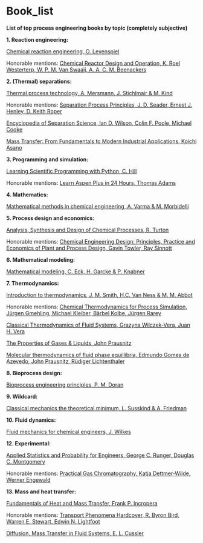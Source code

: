 # Book_list
**List of top process engineering books by topic (completely subjective)**

**1. Reaction engineering:**

[Chemical reaction engineering, O. Levenspiel]( https://www.wiley-vch.de/de/fachgebiete/ingenieurwesen/chemical-reaction-engineering-978-0-471-25424-9) 

Honorable mentions:
[Chemical Reactor Design and Operation, K. Roel Westerterp, W. P. M. Van Swaaij, A. A. C. M. Beenackers](https://www.amazon.com/Chemical-Reactor-Design-Operation-2E/dp/0471917303)

**2. (Thermal) separations:**

[Thermal process technology, A. Mersmann, J. Stichlmair & M. Kind](https://www.lehmanns.de/shop/wirtschaft/22734958-9783642125256-thermal-separation-technology)

Honorable mentions:
[Separation Process Principles,  J. D. Seader, Ernest J. Henley, D. Keith Roper](https://www.amazon.com/Separation-Process-Principles-Applications-Simulators/dp/0470481838)

[Encyclopedia of Separation Science, Ian D. Wilson, Colin F. Poole, Michael Cooke](https://www.amazon.de/-/en/Ian-D-Wilson/dp/0122267702)

[Mass Transfer: From Fundamentals to Modern Industrial Applications, Koichi Asano](https://www.wiley.com/en-us/Mass+Transfer%3A+From+Fundamentals+to+Modern+Industrial+Applications-p-9783527609086)

**3. Programming and simulation:**

[Learning Scientific Programming with Python, C. Hill](https://www.cambridge.org/core/books/learning-scientific-programming-with-python/3D264483BC7B380A3059B3861C661237) 

Honorable mentions:
[Learn Aspen Plus in 24 Hours, Thomas Adams](https://www.amazon.de/-/en/Thomas-Adams/dp/126011645X)

**4. Mathematics:**

[Mathematical methods in chemical engineering, A. Varma & M. Morbidelli](https://www.waterstones.com/book/mathematical-methods-in-chemical-engineering/arvind-varma/massimo-morbidelli/9780195098211)

**5. Process design and economics:**

[Analysis, Synthesis and Design of Chemical Processes, R. Turton](https://www.lehmanns.de/shop/technik/39289638-9780134177403-analysis-synthesis-and-design-of-chemical-processes)

Honorable mentions:
[Chemical Engineering Design: Principles, Practice and Economics of Plant and Process Design,  Gavin Towler, Ray Sinnott](https://www.amazon.de/Chemical-Engineering-Design-Principles-Economics/dp/0080966594/ref=asc_df_0080966594/?tag=googshopde-21&linkCode=df0&hvadid=310696713837&hvpos=&hvnetw=g&hvrand=9435437285737898087&hvpone=&hvptwo=&hvqmt=&hvdev=c&hvdvcmdl=&hvlocint=&hvlocphy=9041832&hvtargid=pla-489268787218&psc=1&th=1&psc=1&tag=&ref=&adgrpid=64755475434&hvpone=&hvptwo=&hvadid=310696713837&hvpos=&hvnetw=g&hvrand=9435437285737898087&hvqmt=&hvdev=c&hvdvcmdl=&hvlocint=&hvlocphy=9041832&hvtargid=pla-489268787218)

**6. Mathematical modeling:**

[Mathematical modeling, C. Eck, H. Garcke & P. Knabner](https://link.springer.com/book/10.1007/978-3-662-54335-1)

**7. Thermodynamics:**

[Introduction to thermodynamics, J. M. Smith, H.C. Van Ness & M. M. Abbot](https://www.amazon.de/Introduction-Chemical-Engineering-Thermodynamics-Taschenbuch/dp/B011MDWV2S)

Honorable mentions:
[Chemical Thermodynamics for Process Simulation, Jürgen Gmehling, Michael Kleiber, Bärbel Kolbe, Jürgen Rarey](https://www.amazon.de/Chemical-Thermodynamics-Process-Simulation-Gmehling/dp/3527343253/ref=asc_df_3527343253/?tag=googshopde-21&linkCode=df0&hvadid=310696713837&hvpos=&hvnetw=g&hvrand=9715639143336846732&hvpone=&hvptwo=&hvqmt=&hvdev=c&hvdvcmdl=&hvlocint=&hvlocphy=9041847&hvtargid=pla-771669953477&psc=1&th=1&psc=1&tag=&ref=&adgrpid=64755475434&hvpone=&hvptwo=&hvadid=310696713837&hvpos=&hvnetw=g&hvrand=9715639143336846732&hvqmt=&hvdev=c&hvdvcmdl=&hvlocint=&hvlocphy=9041847&hvtargid=pla-771669953477)

[Classical Thermodynamics of Fluid Systems, Grazyna Wilczek-Vera, Juan H. Vera](https://www.amazon.de/-/en/Professor-Emeritus-McGill-University-Montreal/dp/1498767273)

[The Properties of Gases & Liquids, John Prausnitz](https://books.google.de/books/about/The_Properties_of_Gases_and_Liquids_5E.html?id=9tGclC3ZRX0C&redir_esc=y)

[Molecular thermodynamics of fluid phase equillibria, Edmundo Gomes de Azevedo, John Prausnitz, Rüdiger Lichtenthaler](https://books.google.de/books?id=VSwc1XUmYpcC&printsec=frontcover&dq=thermodynamics+prentice+hall&hl=en&newbks=1&newbks_redir=0&sa=X&redir_esc=y#v=onepage&q&f=false)

**8. Bioprocess design:**

[Bioprocess engineering principles, P. M. Doran](https://books.google.de/books/about/Bioprocess_Engineering_Principles.html?id=wZSylDhgEXMC&redir_esc=y)

**9. Wildcard:**

[Classical mechanics the theoretical minimum, L. Susskind & A. Friedman](https://www.amazon.de/-/en/Leonard-Susskind/dp/0141976225)

**10. Fluid dynamics:**

[Fluid mechanics for chemical engineers, J. Wilkes](https://www.amazon.de/Fluid-Mechanics-Chemical-Engineers-Microfluidics/dp/013471282X)

**12. Experimental:**

[Applied Statistics and Probability for Engineers, George C. Runger, Douglas C. Montgomery](https://www.oreilly.com/library/view/applied-statistics-and/9780470053041/)

Honorable mentions:
[Practical Gas Chromatography, Katja Dettmer-Wilde, Werner Engewald](https://link.springer.com/book/10.1007/978-3-642-54640-2)

**13. Mass and heat transfer:**

[Fundamentals of Heat and Mass Transfer, Frank P. Incropera](https://www.wob.com/de-de/buecher/frank-p-incropera/fundamentals-of-heat-and-mass-transfer/9780471386506/GOR006618011?cq_src=google_ads&cq_cmp=17939935188&cq_con=&cq_med=pla&cq_plac=&cq_net=x&gclid=EAIaIQobChMI6sr1uMjDgQMVIgIGAB0R6gFrEAQYBiABEgLm7vD_BwE)

Honorable mentions:
[Transport Phenomena Hardcover,  R. Byron Bird, Warren E. Stewart, Edwin N. Lightfoot](https://www.amazon.de/Transport-Phenomena-R-Byron-Bird/dp/0470115394)

[Diffusion, Mass Transfer in Fluid Systems, E. L. Cussler](https://www.cambridge.org/de/universitypress/subjects/engineering/chemical-engineering/diffusion-mass-transfer-fluid-systems-3rd-edition?format=HB&isbn=9780521871211)
